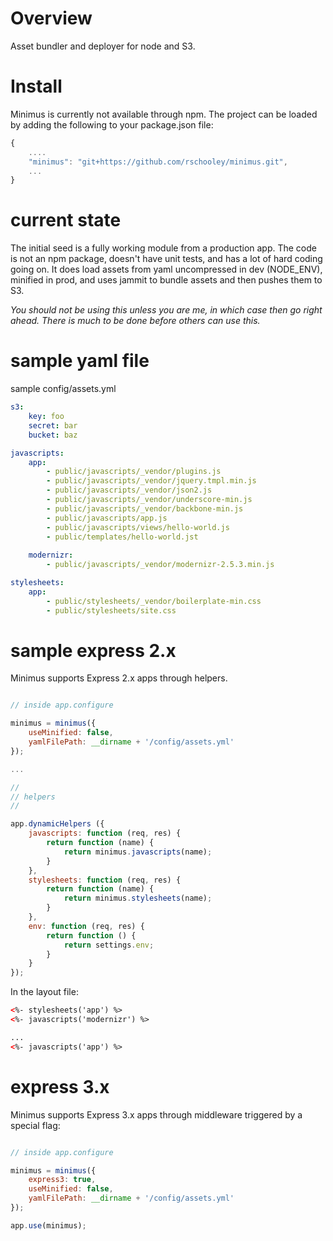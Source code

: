 Overview
=======

Asset bundler and deployer for node and S3.

Install
=============
Minimus is currently not available through npm.  The project can be loaded by adding the following to your package.json file:

```javascript
{
    ....
    "minimus": "git+https://github.com/rschooley/minimus.git",
    ...
}
```

current state
=============
The initial seed is a fully working module from a production app.  The code is not an npm package, doesn't have unit tests, and has a lot of hard coding going on.  It does load assets from yaml uncompressed in dev (NODE_ENV), minified in prod, and uses jammit to bundle assets and then pushes them to S3.

*You should not be using this unless you are me, in which case then go right ahead.  There is much to be done before others can use this.*

sample yaml file
================
sample config/assets.yml

```yaml
s3:
    key: foo
    secret: bar
    bucket: baz

javascripts:
    app:
        - public/javascripts/_vendor/plugins.js
        - public/javascripts/_vendor/jquery.tmpl.min.js
        - public/javascripts/_vendor/json2.js
        - public/javascripts/_vendor/underscore-min.js
        - public/javascripts/_vendor/backbone-min.js
        - public/javascripts/app.js
        - public/javascripts/views/hello-world.js
        - public/templates/hello-world.jst
        
    modernizr:
        - public/javascripts/_vendor/modernizr-2.5.3.min.js

stylesheets:
    app:
        - public/stylesheets/_vendor/boilerplate-min.css
        - public/stylesheets/site.css
```

sample express 2.x
==================
Minimus supports Express 2.x apps through helpers.

```javascript

// inside app.configure

minimus = minimus({
    useMinified: false,
    yamlFilePath: __dirname + '/config/assets.yml'
});

...

//
// helpers
//

app.dynamicHelpers ({
    javascripts: function (req, res) {
        return function (name) {
            return minimus.javascripts(name);
        }
    },
    stylesheets: function (req, res) {
        return function (name) {
            return minimus.stylesheets(name);
        }
    },
    env: function (req, res) {
        return function () {
            return settings.env;
        }
    }
});
```

In the layout file:

```html
<%- stylesheets('app') %>
<%- javascripts('modernizr') %>

...
<%- javascripts('app') %>
```

express 3.x
===========
Minimus supports Express 3.x apps through middleware triggered by a special flag:

```javascript

// inside app.configure

minimus = minimus({
    express3: true,
    useMinified: false,
    yamlFilePath: __dirname + '/config/assets.yml'
});

app.use(minimus);